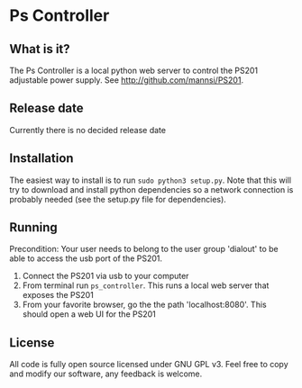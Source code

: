 Ps Controller
======

What is it?
------
The Ps Controller is a local python web server to control the PS201 adjustable power supply. See http://github.com/mannsi/PS201. 

Release date
------
Currently there is no decided release date

Installation
------
The easiest way to install is to run `sudo python3 setup.py`. Note that this will try to download and install python dependencies so a network connection is probably needed (see the setup.py file for dependencies).

Running
------
Precondition: Your user needs to belong to the user group 'dialout' to be able to access the usb port of the PS201.

1. Connect the PS201 via usb to your computer
2. From terminal run `ps_controller`. This runs a local web server that exposes the PS201
3. From your favorite browser, go the the path 'localhost:8080'. This should open a web UI for the PS201 

License
------
All code is fully open source licensed under GNU GPL v3. Feel free to copy and modify our software, any feedback is welcome.
